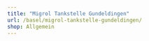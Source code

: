 ```yaml
---
title: "Migrol Tankstelle Gundeldingen"
url: /basel/migrol-tankstelle-gundeldingen/
shop: Allgemein
---
```


